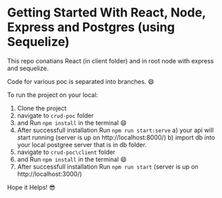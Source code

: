 # Getting Started With React, Node, Express and Postgres (using Sequelize)

This repo conatians React (in client folder) and in root node with express and sequelize.

Code for various poc is separated into branches. 😄 

To run the project on your local:
1) Clone the project
2) navigate to `crud-poc` folder
3) and Run `npm install` in the terminal 😄
4) After successfull installation Run `npm run start:serve`
    a) your api will start running (server is up on http://localhost:8000/) 
    b) import db into your local postgree server that is in db folder.
5) navigate to `crud-poc\client` folder
6) and Run `npm install` in the terminal 😄
7) After successfull installation Run `npm run start` (server is up on http://localhost:3000/) 

Hope it Helps!  😎
